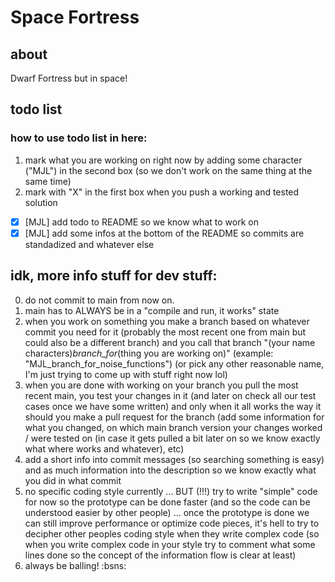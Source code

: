 # Space Fortress

## about

Dwarf Fortress but in space!

## todo list
### how to use todo list in here:

1. mark what you are working on right now by adding some character ("MJL") in the second box (so we don't work on the same thing at the same time)
2. mark with "X" in the first box when you push a working and tested solution

- [X] [MJL] add todo to README so we know what to work on
- [X] [MJL] add some infos at the bottom of the README so commits are standadized and whatever else

## idk, more info stuff for dev stuff:
0. do not commit to main from now on.
1. main has to ALWAYS be in a "compile and run, it works" state
2. when you work on something you make a branch based on whatever commit you need for it (probably the most recent one from main but could also be a different branch) and you call that branch "(your name characters)_branch_for_(thing you are working on)" (example: "MJL_branch_for_noise_functions") (or pick any other reasonable name, I'm just trying to come up with stuff right now lol)
3. when you are done with working on your branch you pull the most recent main, you test your changes in it (and later on check all our test cases once we have some written) and only when it all works the way it should you make a pull request for the branch (add some information for what you changed, on which main branch version your changes worked / were tested on (in case it gets pulled a bit later on so we know exactly what where works and whatever), etc)
4. add a short info into commit messages (so searching something is easy) and as much information into the description so we know exactly what you did in what commit
5. no specific coding style currently ... BUT (!!!) try to write "simple" code for now so the prototype can be done faster (and so the code can be understood easier by other people) ... once the prototype is done we can still improve performance or optimize code pieces, it's hell to try to decipher other peoples coding style when they write complex code (so when you write complex code in your style try to comment what some lines done so the concept of the information flow is clear at least)
6. always be balling! :bsns:
